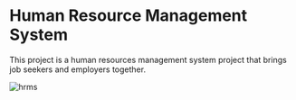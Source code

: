 # Human Resource Management System

This project is a human resources management system project that brings job seekers and employers together.

![hrms](https://user-images.githubusercontent.com/79155927/120939907-006f2980-c723-11eb-8dc0-dd5ba705ef35.jpg)

